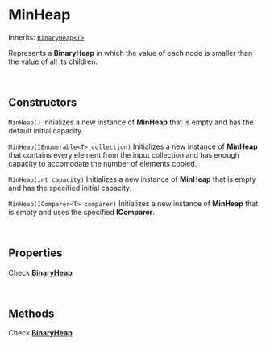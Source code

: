 # MinHeap

Inherits: [`BinaryHeap<T>`](BinaryHeap.md)

Represents a **BinaryHeap<T>** in which the value of each node is smaller than the value of all its children.

<br>

## Constructors

`MinHeap()` Initializes a new instance of **MinHeap<T>** that is empty and has the default initial capacity.

`MinHeap(IEnumerable<T> collection)` Initializes a new instance of **MinHeap<T>** that contains every element from the input collection and has enough capacity to accomodate the number of elements copied.

`MinHeap(int capacity)` Initializes a new instance of **MinHeap<T>** that is empty and has the specified initial capacity.

`MinHeap(IComparer<T> comparer)` Initializes a new instance of **MinHeap<T>** that is empty and uses the specified **IComparer<T>**.

<br>

## Properties

Check [**BinaryHeap<T>**](BinaryHeap.md)

<br>

## Methods

Check [**BinaryHeap<T>**](BinaryHeap.md)
